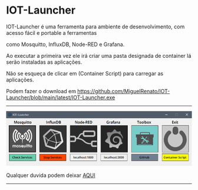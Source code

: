 

# IOT-Launcher

IOT-Launcher é uma ferramenta para ambiente de desenvolvimento, com acesso fácil e portable a ferramentas 

como Mosquitto, InfluxDB, Node-RED e Grafana.

Ao executar a primeira vez ele irá criar uma pasta designada de container  lá serão instaladas as aplicações.

Não se esqueça de clicar em (Container Script)  para carregar as aplicações.

Podem fazer o download em https://github.com/MiguelRenato/IOT-Launcher/blob/main/latest/IOT-Launcher.exe

------



![](https://raw.githubusercontent.com/MiguelRenato/IOT-Launcher/main/screenshots/IOT%20Launcher.png)



Qualquer duvida podem deixar  [AQUI](https://movimentomaker.pt/t/programa-iot-launcher/1923)





------

